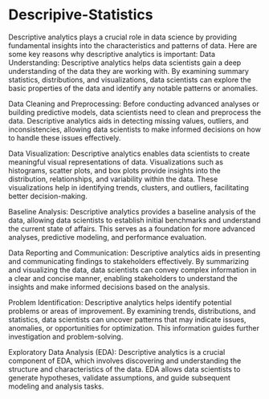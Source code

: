 # Descripive-Statistics

Descriptive analytics plays a crucial role in data science by providing fundamental insights into the characteristics and patterns of data. Here are some key reasons why descriptive analytics is important:
Data Understanding: Descriptive analytics helps data scientists gain a deep understanding of the data they are working with. By examining summary statistics, distributions, and visualizations, data scientists can explore the basic properties of the data and identify any notable patterns or anomalies.

Data Cleaning and Preprocessing: Before conducting advanced analyses or building predictive models, data scientists need to clean and preprocess the data. Descriptive analytics aids in detecting missing values, outliers, and inconsistencies, allowing data scientists to make informed decisions on how to handle these issues effectively.

Data Visualization: Descriptive analytics enables data scientists to create meaningful visual representations of data. Visualizations such as histograms, scatter plots, and box plots provide insights into the distribution, relationships, and variability within the data. These visualizations help in identifying trends, clusters, and outliers, facilitating better decision-making.

Baseline Analysis: Descriptive analytics provides a baseline analysis of the data, allowing data scientists to establish initial benchmarks and understand the current state of affairs. This serves as a foundation for more advanced analyses, predictive modeling, and performance evaluation.

Data Reporting and Communication: Descriptive analytics aids in presenting and communicating findings to stakeholders effectively. By summarizing and visualizing the data, data scientists can convey complex information in a clear and concise manner, enabling stakeholders to understand the insights and make informed decisions based on the analysis.

Problem Identification: Descriptive analytics helps identify potential problems or areas of improvement. By examining trends, distributions, and statistics, data scientists can uncover patterns that may indicate issues, anomalies, or opportunities for optimization. This information guides further investigation and problem-solving.

Exploratory Data Analysis (EDA): Descriptive analytics is a crucial component of EDA, which involves discovering and understanding the structure and characteristics of the data. EDA allows data scientists to generate hypotheses, validate assumptions, and guide subsequent modeling and analysis tasks.
